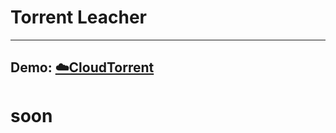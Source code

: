 # Torrent Leacher
------------------

<h2><b>Demo:</b> <a href='https://7ea6-52-172-227-101.ngrok.io/home/'>☁️CloudTorrent</a></h2>

# soon
